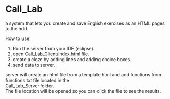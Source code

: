 # Call_Lab
a system that lets you create and save English exercises as an HTML pages to the hdd.  

How to use:  
1. Run the server from your IDE (eclipse).  
2. open Call_Lab_Client/index.html file.  
3. create a cloze by adding lines and adding choice boxes.  
4. send data to server.  

server will create an html file from a template html and add functions from functions.txt file located in the  
Call_Lab_Server folder.  
The file location will be opened so you can click the file to see the results.
